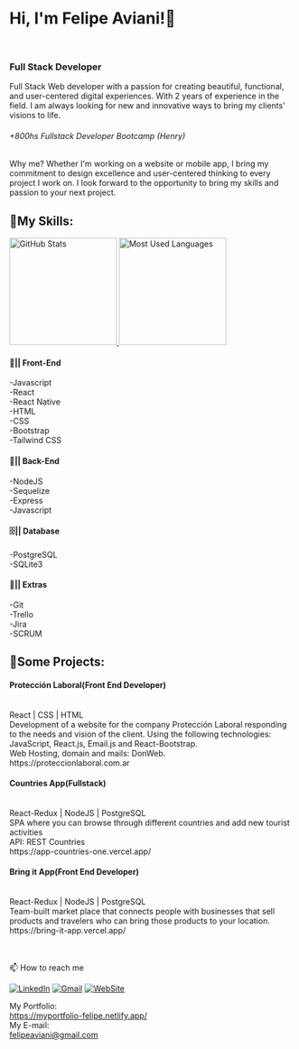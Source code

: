 ###  <h1> Hi, I'm Felipe Aviani!👋 </h1> <br>
### <h3> Full Stack Developer </h3>

Full Stack Web developer with a passion for creating beautiful, functional, and user-centered digital experiences. With 2 years of experience in the field. I am always looking for new and innovative ways to bring my clients' visions to life.
<h6>+800hs Fullstack Developer Bootcamp (Henry)</h6>

Why me? 
Whether I'm working on a website or mobile app, I bring my commitment to design excellence and user-centered thinking to every project I work on. I look forward to the opportunity to bring my skills and passion to your next project.

<h2>📃My Skills:</h2>

 <a href="#" >
    <img height="190rem" alt="GitHub Stats" src="https://github-readme-stats.vercel.app/api?username=Felipao22&show_icons=true&title_color=007acc&icon_color=007acc&text_color=007acc&bg_color=00000000&border_radius=15&border_color=00000000&count_private=true&hide=contribs&hide_rank=true"/>
  </a>

 <a href="#">
    <img height="190rem" alt="Most Used Languages" src="https://github-readme-stats.vercel.app/api/top-langs/?username=Felipao22&langs_count=6&layout=compact&title_color=007acc&icon_color=007acc&text_color=007acc&bg_color=00000000&border_radius=15&border_color=00000000&hide=jupyter%20notebook"/>
  </a>

<h4>🎨|| Front-End</h4>
-Javascript<br>
-React<br>
-React Native<br>
-HTML<br>
-CSS<br>
-Bootstrap<br>
-Tailwind CSS<br>

<h4>🔌|| Back-End</h4>
-NodeJS<br>
-Sequelize<br>
-Express<br>
-Javascript<br>

<h4>🗄️|| Database</h4>
-PostgreSQL<br>
-SQLite3<br>

<h4>📃|| Extras</h4>
-Git<br>
-Trello<br>
-Jira<br>
-SCRUM<br>



<h2>🚀Some Projects:</h2>
<h4>Protección Laboral(Front End Developer)</h4><br> 
React | CSS | HTML <br>
Development of a website for the company Protección Laboral responding to the needs and vision of the client.
Using the following technologies: JavaScript, React.js, Email.js and React-Bootstrap.<br>
Web Hosting, domain and mails: DonWeb.<br>
https://proteccionlaboral.com.ar<br>

<h4>Countries App(Fullstack)</h4><br> 
React-Redux | NodeJS | PostgreSQL<br>
SPA where you can browse through different countries and add new tourist activities<br>
API: REST Countries<br>
https://app-countries-one.vercel.app/<br>

<h4>Bring it App(Front End Developer)</h4><br>
React-Redux | NodeJS | PostgreSQL<br>
Team-built market place that connects people with businesses that sell products and travelers who can bring those products to your location.<br>
https://bring-it-app.vercel.app/<br>
<br>
<br>

📫 How to reach me

[![LinkedIn](https://img.shields.io/badge/LinkedIn-0077B5?style=for-the-badge&logo=linkedin&logoColor=white)](https://www.linkedin.com/in/felipeaviani/)
[![Gmail](https://img.shields.io/badge/Gmail-D14836?style=for-the-badge&logo=gmail&logoColor=white)](felipeaviani@gmail.com)
[![WebSite](https://img.shields.io/badge/website-000000?style=for-the-badge&logo=About.me&logoColor=white)](https://myportfolio-felipe.netlify.app/)

My Portfolio:<br>
https://myportfolio-felipe.netlify.app/<br>
My E-mail:<br>
felipeaviani@gmail.com<br>
